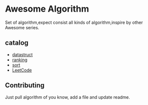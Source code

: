 # Awesome Algorithm
Set of algorithm,expect consist all kinds of algorithm,inspire by other Awesome series.

## catalog

- [datastruct](datastruct/readme.md)
- [ranking](ranking/readme.md)
- [sort](sort/readme.md)
- [LeetCode](leetcode/readme.md)

## Contributing

Just pull algorithm of you know, add a file and update readme.

